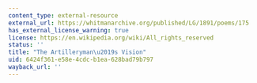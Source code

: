 ```yaml
---
content_type: external-resource
external_url: https://whitmanarchive.org/published/LG/1891/poems/175
has_external_license_warning: true
license: https://en.wikipedia.org/wiki/All_rights_reserved
status: ''
title: "The Artilleryman\u2019s Vision"
uid: 6424f361-e58e-4cdc-b1ea-628bad79b797
wayback_url: ''
---
```

